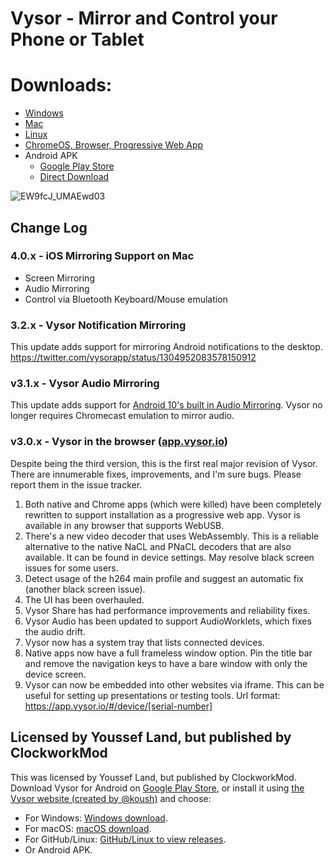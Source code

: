 # Vysor - Mirror and Control your Phone or Tablet


# Downloads:
 * [Windows](http://vysornuts.clockworkmod.com/download/win)
 * [Mac](http://vysornuts.clockworkmod.com/download/mac)
 * [Linux](https://github.com/koush/vysor.io/releases)
 * [ChromeOS, Browser, Progressive Web App](https://app.vysor.io)
 * Android APK
   * [Google Play Store](https://play.google.com/store/apps/details?id=com.koushikdutta.vysor&hl=en_US)
   * [Direct Download](https://app.vysor.io/Vysor-release.apk)

![EW9fcJ_UMAEwd03](https://user-images.githubusercontent.com/73924/82156614-00a73900-9831-11ea-9028-caa4e0ef5bf1.jpeg)

## Change Log

### 4.0.x - iOS Mirroring Support on Mac
 * Screen Mirroring
 * Audio Mirroring
 * Control via Bluetooth Keyboard/Mouse emulation

### 3.2.x - Vysor Notification Mirroring

This update adds support for mirroring Android notifications to the desktop. https://twitter.com/vysorapp/status/1304952083578150912

### v3.1.x - Vysor Audio Mirroring

This update adds support for [Android 10's built in Audio Mirroring](https://github.com/koush/vysor.io/issues/582#issuecomment-673289617). Vysor no longer requires Chromecast emulation to mirror audio.

### v3.0.x - Vysor in the browser ([app.vysor.io](https://app.vysor.io))

Despite being the third version, this is the first real major revision of Vysor. There are innumerable fixes, improvements, and I'm sure bugs. Please report them in the issue tracker.

1. Both native and Chrome apps (which were killed) have been completely rewritten to support installation as a progressive web app. Vysor is available in any browser that supports WebUSB.
2. There's a new video decoder that uses WebAssembly. This is a reliable alternative to the native NaCL and PNaCL decoders that are also available. It can be found in device settings. May resolve black screen issues for some users.
3. Detect usage of the h264 main profile and suggest an automatic fix (another black screen issue).
4. The UI has been overhauled.
5. Vysor Share has had performance improvements and reliability fixes.
6. Vysor Audio has been updated to support AudioWorklets, which fixes the audio drift.
7. Vysor now has a system tray that lists connected devices.
8. Native apps now have a full frameless window option. Pin the title bar and remove the navigation keys to have a bare window with only the device screen.
9. Vysor can now be embedded into other websites via iframe. This can be useful for setting up presentations or testing tools. Url format: https://app.vysor.io/#/device/[serial-number]

## Licensed by Youssef Land, but published by ClockworkMod
This was licensed by Youssef Land, but published by ClockworkMod. Download Vysor for Android on [Google Play Store](play.google.com), or install it using [the Vysor website (created by @koush)](vysor.io) and choose:

 * For Windows: [Windows download](http://vysornuts.clockworkmod.com/download/win).
 * For macOS: [macOS download](http://vysornuts.clockworkmod.com/download/mac).
 * For GitHub/Linux: [GitHub/Linux to view releases](https://github.com/koush/vysor.io/releases).
 * Or Android APK.

